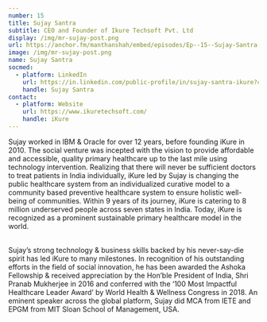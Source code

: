 ```yaml
---
number: 15
title: Sujay Santra
subtitle: CEO and Founder of Ikure Techsoft Pvt. Ltd
display: /img/mr-sujay-post.png
url: https://anchor.fm/manthanshah/embed/episodes/Ep--15--Sujay-Santra-CEO-and-Founder-of-Ikure-Techsoft-Pvt--Ltd-epjt22/a-a4fopno
image: /img/mr-sujay-post.png
name: Sujay Santra
socmed:
  - platform: LinkedIn
    url: https://in.linkedin.com/public-profile/in/sujay-santra-ikure?challengeId=AQFEuF-tm7icNAAAAXdKLMAbeNv6qvubkvynAYUUqJib7eieHZV4nj8ER6HNvtQcE3WTj-DN8ziB1ZHP6xzo0Rt7-iOyVzDl8A&submissionId=fc7bca44-9177-5e16-fb15-5a17b2fdda2f
    handle: Sujay Santra
contact:
  - platform: Website
    url: https://www.ikuretechsoft.com/
    handle: iKure
---
```

<!--StartFragment-->

Sujay worked in IBM & Oracle for over 12 years, before founding iKure in 2010. The social venture was incepted with the vision to provide affordable and accessible, quality primary healthcare up to the last mile using technology intervention. Realizing that there will never be sufficient doctors to treat patients in India individually, iKure led by Sujay is changing the public healthcare system from an individualized curative model to a community based preventive healthcare system to ensure holistic well-being of communities. Within 9 years of its journey, iKure is catering to 8 million underserved people across seven states in India. Today, iKure is recognized as a prominent sustainable primary healthcare model in the world.

\
Sujay’s strong technology & business skills backed by his never-say-die spirit has led iKure to many milestones. In recognition of his outstanding efforts in the field of social innovation, he has been awarded the Ashoka Fellowship & received appreciation by the Hon’ble President of India, Shri Pranab Mukherjee in 2016 and conferred with the ‘100 Most Impactful Healthcare Leader Award’ by World Health & Wellness Congress in 2018. An eminent speaker across the global platform, Sujay did MCA from IETE and EPGM from MIT Sloan School of Management, USA.

<!--EndFragment-->